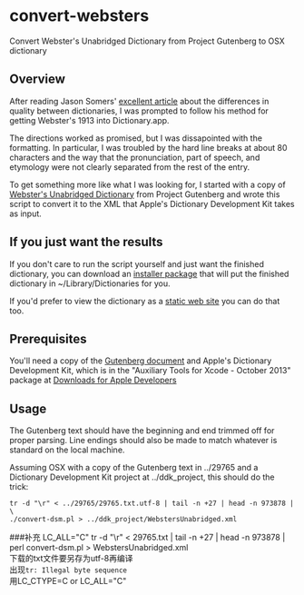 convert-websters
================

Convert Webster's Unabridged Dictionary from Project Gutenberg to OSX dictionary

## Overview

After reading Jason Somers' [excellent article][jsomersDictionary] about
the differences in quality between dictionaries, I was prompted to follow
his method for getting Webster's 1913 into Dictionary.app.

The directions worked as promised, but I was dissapointed with the formatting.
In particular, I was troubled by the hard line breaks at about 80 characters 
and the way that the pronunciation, part of speech, and etymology were not 
clearly separated from the rest of the entry.

To get something more like what I was looking for, I started with a copy
of [Webster's Unabridged Dictionary][gutenbergWebsters] from Project
Gutenberg and wrote this script to convert it to the XML that Apple's
Dictionary Development Kit takes as input.

## If you just want the results

If you don't care to run the script yourself and just want the finished
dictionary, you can download an [installer package][installerPackage]
that will put the finished dictionary in ~/Library/Dictionaries for you.

If you'd prefer to view the dictionary as a [static web site][staticSite]
you can do that too.

## Prerequisites

You'll need a copy of the [Gutenberg document][gutenbergWebsters] and Apple's
Dictionary Development Kit, which is in the "Auxiliary Tools for
Xcode - October 2013" package at 
[Downloads for Apple Developers][developerDownloads]

## Usage

The Gutenberg text should have the beginning and end trimmed off for proper
parsing.  Line endings should also be made to match whatever is standard
on the local machine.

Assuming OSX with a copy of the Gutenberg text in ../29765 and a Dictionary 
Development Kit project at ../ddk_project, this should do the trick:

    tr -d "\r" < ../29765/29765.txt.utf-8 | tail -n +27 | head -n 973878 | \
    ./convert-dsm.pl > ../ddk_project/WebstersUnabridged.xml
    
###补充
LC_ALL="C" tr -d "\r" < 29765.txt | tail -n +27 | head -n 973878 | perl convert-dsm.pl > WebstersUnabridged.xml     
下载的txt文件要另存为utf-8再编译       
出现`tr: Illegal byte sequence`    
用LC_CTYPE=C or LC_ALL="C"         

[jsomersDictionary]: http://jsomers.net/blog/dictionary
[gutenbergWebsters]: http://www.gutenberg.org/ebooks/29765
[developerDownloads]: https://developer.apple.com/downloads/index.action
[installerPackage]:http://dictionary.parksdigital.com/Webster%27s%20Unabridged%20Dictionary.pkg
[staticSite]:http://dictionary.parksdigital.com/
